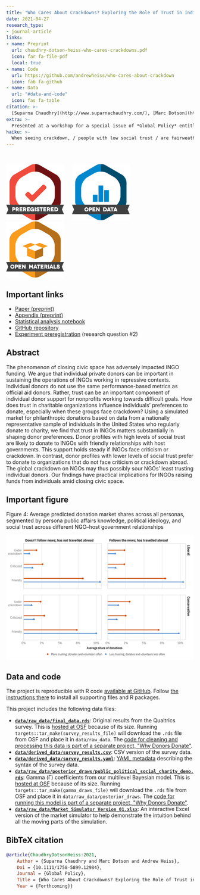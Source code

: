 ```yaml
---
title: "Who Cares About Crackdowns? Exploring the Role of Trust in Individual Philanthropy"
date: 2021-04-27
research_type: 
- journal-article
links:
- name: Preprint
  url: chaudhry-dotson-heiss-who-cares-crackdowns.pdf
  icon: far fa-file-pdf
  local: true
- name: Code
  url: https://github.com/andrewheiss/who-cares-about-crackdown
  icon: fab fa-github
- name: Data
  url: "#data-and-code"
  icon: fas fa-table
citation: >-
  [Suparna Chaudhry](http://www.suparnachaudhry.com/), [Marc Dotson](https://marriottschool.byu.edu/directory/details?id=50683), and **Andrew Heiss**, Who Cares About Crackdowns? Exploring the Role of Trust in Individual Philanthropy,” *Global Policy* (forthcoming, 2021), doi: [`10.1111/1758-5899.12984`](https://doi.org/10.1111/1758-5899.12984)
extra: >-
  Presented at a workshop for a special issue of *Global Policy* entitled “Restricting NGOs: From Pushback to Accommodation,” University of Amsterdam, The Netherlands, June 2020 (held online due to COVID-19)
haiku: >-
  When seeing crackdown, / people with low social trust / are fairweather friends.
---
```


&nbsp;

![Preregistered](preregistered_large_color.png) &emsp; ![Open data](data_large_color.png) &emsp; ![Open](materials_large_color.png)

## Important links

- [Paper (preprint)](chaudhry-dotson-heiss-who-cares-crackdowns.pdf)
- [Appendix (preprint)](chaudhry-dotson-heiss-who-cares-crackdowns-appendix.pdf)
- [Statistical analysis notebook](https://stats.andrewheiss.com/who-cares-about-crackdowns/)
- [GitHub repository](https://github.com/andrewheiss/who-cares-about-crackdown)
- [Experiment preregistration](https://osf.io/hsbyd) (research question #2)


## Abstract

The phenomenon of closing civic space has adversely impacted INGO funding. We argue that individual private donors can be important in sustaining the operations of INGOs working in repressive contexts. Individual donors do not use the same performance-based metrics as official aid donors. Rather, trust can be an important component of individual donor support for nonprofits working towards difficult goals. How does trust in charitable organizations influence individuals’ preferences to donate, especially when these groups face crackdown? Using a simulated market for philanthropic donations based on data from a nationally representative sample of individuals in the United States who regularly donate to charity, we find that trust in INGOs matters substantially in shaping donor preferences. Donor profiles with high levels of social trust are likely to donate to INGOs with friendly relationships with host governments. This support holds steady if INGOs face criticism or crackdown. In contrast, donor profiles with lower levels of social trust prefer to donate to organizations that do not face criticism or crackdown abroad. The global crackdown on NGOs may thus possibly sour NGOs’ least trusting individual donors. Our findings have practical implications for INGOs raising funds from individuals amid closing civic space.


## Important figure

Figure 4: Average predicted donation market shares across all personas, segmented by persona public affairs knowledge, political ideology, and social trust across different NGO–host government relationships

![Figure 4: Average predicted donation market shares across all personas, segmented by persona public affairs knowledge, political ideology, and social trust across different NGO–host government relationships](who-cares_fig4.png)


## Data and code

The project is reproducible with R code [available at GitHub](https://github.com/andrewheiss/who-cares-about-crackdown). Follow [the instructions there](https://github.com/andrewheiss/who-cares-about-crackdown#how-to-download-and-replicate) to install all supporting files and R packages.

This project includes the following data files:

- [**`data/raw_data/final_data.rds`**](https://osf.io/n2hwm/): Original results from the Qualtrics survey. This is [hosted at OSF](https://osf.io/n2hwm/) because of its size. Running `targets::tar_make(survey_results_file)` will download the `.rds` file from OSF and place it in `data/raw_data`. The [code for cleaning and processing this data is part of a separate project, "Why Donors Donate"](https://github.com/andrewheiss/why-donors-donate).
- [**`data/derived_data/survey_results.csv`**](https://github.com/andrewheiss/who-cares-about-crackdown/blob/master/data/derived_data/survey_results.csv): CSV version of the survey data.
- [**`data/derived_data/survey_results.yaml`**](https://github.com/andrewheiss/who-cares-about-crackdown/blob/master/data/derived_data/survey_results.yaml): [YAML metadata](https://csvy.org/) describing the syntax of the survey data.
- [**`data/raw_data/posterior_draws/public_political_social_charity_demo.rds`**](https://osf.io/msaz8/): Gamma (Γ) coefficients from our multilevel Bayesian model. This is [hosted at OSF](https://osf.io/msaz8/) because of its size. Running `targets::tar_make(gamma_draws_file)` will download the `.rds` file from OSF and place it in `data/raw_data/posterior_draws`. The [code for running this model is part of a separate project, "Why Donors Donate"](https://github.com/andrewheiss/why-donors-donate).
- [**`data/raw_data/Market Simulator Version 01.xlsx`**](https://github.com/andrewheiss/who-cares-about-crackdown/blob/master/data/raw_data/Market%20Simulator%20Version%2001.xlsx): An interactive Excel version of the market simulator to help demonstrate the intuition behind all the moving parts of the simulation.


## BibTeX citation

```bibtex
@article{ChaudhryDotsonHeiss:2021,
    Author = {Suparna Chaudhry and Marc Dotson and Andrew Heiss},
    Doi = {10.1111/1758-5899.12984},
    Journal = {Global Policy},
    Title = {Who Cares About Crackdowns? Exploring the Role of Trust in Individual Philanthropy},
    Year = {Forthcoming}}
```
